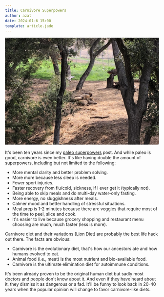```yaml
---
title: Carnivore Superpowers
author: azat
date: 2024-01-6 15:00
template: article.jade
---
```


![Lions resting](lions.jpeg)

It's been ten years since my [paleo superpowers](https://azat.co/blog/paleo-superpowers/) post. And while paleo is good, carnivore is even better. It's like having double the amount of superpowers, including but not limited to the following:

* More mental clarity and better problem solving.
* More more because less sleep is needed.
* Fewer sport injuries.
* Faster recovery from flu/cold, sickness, if I ever get it (typically not).
* Being able to skip meals and do multi-day water-only fasting.
* More energy, no sluggishness after meals.
* Calmer mood and better handling of stressful situations.
* Meal prep is 1-2 minutes because there are veggies that require most of the time to peel, slice and cook.
* It's easier to live because grocery shopping and restaurant menu choosing are much, much faster (less is more).

Carnivore diet and their variations (Lion Diet) are probably the best life hack out there. The facts are obvious:

* Carnivore is the evolutionary diet, that's how our ancestors ate and how humans evolved to eat.
* Animal food (i.e., meat) is the most nutrient and bio-available food.
* Carnivore is the ultimate elimination diet for autoimmune conditions.

It's been already proven to be the original human diet but sadly most doctors and people don't know about it. And even if they have heard about it, they dismiss it as dangerous or a fad. It'll be funny to look back in 20-40 years when the popular opinion will change to favor carnivore-like diets.


